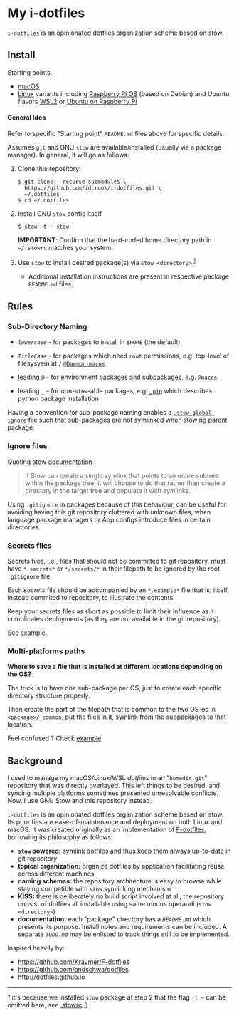My i-dotfiles
=============

`i-dotfiles` is an opinionated dotfiles organization scheme based on stow.

Install
-------

Starting points:

-	[macOS](%40macos/README-macos.md)
-	[Linux](%40linux/README.md) variants including [Raspberry Pi OS](%40linux/README-RasPiOS.md) (based on Debian) and Ubuntu flavors [WSL2](%40linux/README-Ubuntu-WSL2-20.04.md) or [Ubuntu on Raspberry Pi](%40linux/README-Ubuntu-on-RasPi.md)

#### General Idea

Refer to specific "Starting point" `README.md` files above for specific details.

Assumes `git` and GNU `stow` are available/installed (usually via a package manager). In general, it will go as follows:

1.	Clone this repository:

	```console
	$ git clone --recurse-submodules \
	  https://github.com/idcrook/i-dotfiles.git \
	  ~/.dotfiles
	$ cd ~/.dotfiles
	```

1.	Install GNU `stow` config itself

	```console
	$ stow -t ~ stow
	```

    **IMPORTANT**: Confirm that the hard-coded home directory path in `~/.stowrc` matches your system

2.	Use `stow` to install desired package(s) via `stow <directory>` <sup id="a1">[1](#f1)</sup>

	-	Additional installation instructions are present in respective package `README.md` files.


Rules
-----

### Sub-Directory Naming

-   *`lowercase`* - for packages to install in `$HOME` (the default)

-	*`TitleCase`* - for packages which need `root` permissions, e.g. top-level of filesysyem at `/` [`@Daemon-macos`](https://github.com/Kraymer/F-dotfiles/blob/master/attic/@Daemon-osx)
-	leading `@` - for environment packages and subpackages, e.g. [`@macos`](https://github.com/idcrook/i-dotfiles/blob/master/%40macos/)
-	leading `_` - for non-`stow`-able packages, e.g. [`_pip`](https://github.com/idcrook/i-dotfiles/blob/master/_pip) which describes python package installation

Having a convention for sub-package naming enables a [`.stow-global-ignore`](https://github.com/idcrook/i-dotfiles/blob/master/stow/.stow-global-ignore#L6) file such that sub-packages are not symlinked when stowing parent package.

### Ignore files

Quoting stow [documentation](https://www.gnu.org/software/stow/manual/html_node/Installing-Packages.html#Installing-Packages) :

> if Stow can create a single symlink that points to an entire subtree within the package tree, it will choose to do that rather than create a directory in the target tree and populate it with symlinks.

Using `.gitignore` in packages because of this behaviour, can be useful for avoiding having this git repository cluttered with unknown files, when language package managers or App configs introduce files in certain directories.

### Secrets files

Secrets files, i.e., files that should not be committed to git repository, must have `*.secrets*` or `*/secrets/*` in their filepath to be ignored by the root `.gitignore` file.

Each *secrets* file should be accompanied by an `*.example*` file that is, itself, instead commited to repository, to illustrate the contents.

Keep your secrets files as short as possible to limit their influence as it complicates deployments (as they are not available in the git repository).

See [example](https://github.com/idcrook/i-dotfiles/blob/master/git/.config/git/config.secrets.example).

### Multi-platforms paths

**Where to save a file that is installed at different locations depending on the OS?**

The trick is to have one sub-package per OS, just to create each specific directory structure properly.

Then create the part of the filepath that is common to the two OS-es in `<package>/_common`, put the files in it, symlink from the subpackages to that location.

Feel confused ? Check [example](https://github.com/Kraymer/F-dotfiles/tree/master/_sublime_text_3/%40linux/.config/sublime-text-3)

Background
----------

I used to manage my macOS/Linux/WSL *dotfiles* in an "`homedir.git`" repository that was directly overlayed. This left things to be desired, and syncing multiple platforms sometimes presented unresolvable conflicts. Now, I use GNU Stow and this repository instead.

`i-dotfiles` is an opinionated dotfiles organization scheme based on stow. Its priorities are ease-of-maintenance and deployment on both Linux and macOS. It was created originally as an implementation of [F-dotfiles](https://github.com/Kraymer/F-dotfiles), borrowing its philosophy as follows:

-	**`stow` powered:** symlink dotfiles and thus keep them always up-to-date in git repository
-	**topical organization:** organize dotfiles by application facilitating reuse across different machines
-	**naming schemas:** the repository architecture is easy to browse while staying compatible with `stow` symlinking mechanism
-	**KISS:** there is deliberately no build script involved at all, the repository consist of dotfiles all installable using same modus operandi (`stow <directory>`\)
-	**documentation:** each "package" directory has a *`README.md`* which presents its purpose. Install notes and requirements can be included. A separate  *`TODO.md`* may be enlisted to track things still to be implemented.

Inspired heavily by:

-	https://github.com/Kraymer/F-dotfiles
-	https://github.com/andschwa/dotfiles
-	http://dotfiles.github.io


---

<i id="f1">1</i> it's because we installed `stow` package at step 2 that the flag `-t ~` can be omitted here, see [.stowrc](https://github.com/idcrook/i-dotfiles/blob/master/stow/.stowrc) [⤸](#a1)
